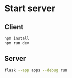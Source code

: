 # Start server

## Client

```sh
npm install
npm run dev
```

## Server

```sh
flask --app apps --debug run
```

